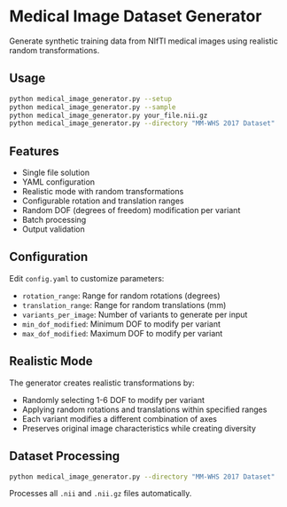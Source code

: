# Medical Image Dataset Generator

Generate synthetic training data from NIfTI medical images using realistic random transformations.

## Usage

```bash
python medical_image_generator.py --setup
python medical_image_generator.py --sample
python medical_image_generator.py your_file.nii.gz
python medical_image_generator.py --directory "MM-WHS 2017 Dataset"
```

## Features

- Single file solution
- YAML configuration
- Realistic mode with random transformations
- Configurable rotation and translation ranges
- Random DOF (degrees of freedom) modification per variant
- Batch processing
- Output validation

## Configuration

Edit `config.yaml` to customize parameters:

- `rotation_range`: Range for random rotations (degrees)
- `translation_range`: Range for random translations (mm) 
- `variants_per_image`: Number of variants to generate per input
- `min_dof_modified`: Minimum DOF to modify per variant
- `max_dof_modified`: Maximum DOF to modify per variant

## Realistic Mode

The generator creates realistic transformations by:
- Randomly selecting 1-6 DOF to modify per variant
- Applying random rotations and translations within specified ranges
- Each variant modifies a different combination of axes
- Preserves original image characteristics while creating diversity

## Dataset Processing

```bash
python medical_image_generator.py --directory "MM-WHS 2017 Dataset"
```

Processes all `.nii` and `.nii.gz` files automatically. 